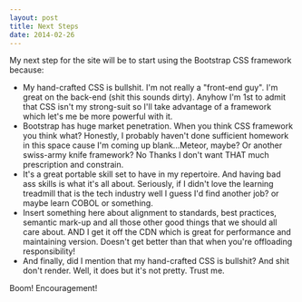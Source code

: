 ```yaml
---
layout: post
title: Next Steps
date: 2014-02-26
---
```


My next step for the site will be to start using the Bootstrap CSS framework because:

* My hand-crafted CSS is bullshit.  I'm not really a "front-end guy".  I'm great on the back-end (shit this sounds dirty).  Anyhow I'm 1st to admit that CSS isn't my strong-suit so I'll take advantage of a framework which let's me be more powerful with it.
* Bootstrap has huge market penetration.  When you think CSS framework you think what?  Honestly, I probably haven't done sufficient homework in this space cause I'm coming up blank...Meteor, maybe? Or another swiss-army knife framework?  No Thanks I don't want THAT much prescription and constrain.  
* It's a great portable skill set to have in my repertoire.  And having bad ass skills is what it's all about.  Seriously, if I didn't love the learning treadmill that is the tech industry well I guess I'd find another job? or maybe learn COBOL or something.
* Insert something here about alignment to standards, best practices, semantic mark-up and all those other good things that we should all care about.  AND I get it off the CDN which is great for performance and maintaining version.  Doesn't get better than that when you're offloading responsibility!
* And finally, did I mention that my hand-crafted CSS is bullshit?  And shit don't render.  Well, it does but it's not pretty.  Trust me.

Boom! Encouragement!